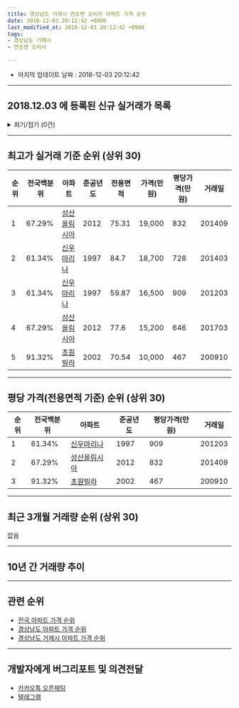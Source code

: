 ```yaml
---
title: 경상남도 거제시 연초면 오비리 아파트 가격 순위
date: 2018-12-03 20:12:42 +0900
last_modified_at: 2018-12-03 20:12:42 +0900
tags:
- 경상남도 거제시
- 연초면 오비리

---
```


* 마지막 업데이트 날짜 : 2018-12-03 20:12:42

---

## 2018.12.03 에 등록된 신규 실거래가 목록

<details>
<summary>펴기/접기 (0건)</summary>
<div markdown="1">

|아파트|전국백분위|준공년도|전용면적|가격(만원)|평당가격(만원)|거래일|
|---|---|---|---|---|---|---|
|없음|||||||


</div>
</details>

---

## 최고가 실거래 기준 순위 (상위 30)


|순위|전국백분위|아파트|준공년도|전용면적|가격(만원)|평당가격(만원)|거래일|
|---|---|---|---|---|---|---|---|
|1|67.29%|[성산올림시아](https://search.naver.com/search.naver?query=%EA%B2%BD%EC%83%81%EB%82%A8%EB%8F%84+%EA%B1%B0%EC%A0%9C%EC%8B%9C+%EC%97%B0%EC%B4%88%EB%A9%B4+%EC%98%A4%EB%B9%84%EB%A6%AC+%EC%84%B1%EC%82%B0%EC%98%AC%EB%A6%BC%EC%8B%9C%EC%95%84)|2012|75.31|19,000|832|201409|
|2|61.34%|[신우마리나](https://search.naver.com/search.naver?query=%EA%B2%BD%EC%83%81%EB%82%A8%EB%8F%84+%EA%B1%B0%EC%A0%9C%EC%8B%9C+%EC%97%B0%EC%B4%88%EB%A9%B4+%EC%98%A4%EB%B9%84%EB%A6%AC+%EC%8B%A0%EC%9A%B0%EB%A7%88%EB%A6%AC%EB%82%98)|1997|84.7|18,700|728|201403|
|3|61.34%|[신우마리나](https://search.naver.com/search.naver?query=%EA%B2%BD%EC%83%81%EB%82%A8%EB%8F%84+%EA%B1%B0%EC%A0%9C%EC%8B%9C+%EC%97%B0%EC%B4%88%EB%A9%B4+%EC%98%A4%EB%B9%84%EB%A6%AC+%EC%8B%A0%EC%9A%B0%EB%A7%88%EB%A6%AC%EB%82%98)|1997|59.87|16,500|909|201203|
|4|67.29%|[성산올림시아](https://search.naver.com/search.naver?query=%EA%B2%BD%EC%83%81%EB%82%A8%EB%8F%84+%EA%B1%B0%EC%A0%9C%EC%8B%9C+%EC%97%B0%EC%B4%88%EB%A9%B4+%EC%98%A4%EB%B9%84%EB%A6%AC+%EC%84%B1%EC%82%B0%EC%98%AC%EB%A6%BC%EC%8B%9C%EC%95%84)|2012|77.6|15,200|646|201703|
|5|91.32%|[초원빌라](https://search.naver.com/search.naver?query=%EA%B2%BD%EC%83%81%EB%82%A8%EB%8F%84+%EA%B1%B0%EC%A0%9C%EC%8B%9C+%EC%97%B0%EC%B4%88%EB%A9%B4+%EC%98%A4%EB%B9%84%EB%A6%AC+%EC%B4%88%EC%9B%90%EB%B9%8C%EB%9D%BC)|2002|70.54|10,000|467|200910|


---

## 평당 가격(전용면적 기준) 순위 (상위 30)


|순위|전국백분위|아파트|준공년도|평당가격(만원)|거래일|
|---|---|---|---|---|---|
|1|61.34%|[신우마리나](https://search.naver.com/search.naver?query=%EA%B2%BD%EC%83%81%EB%82%A8%EB%8F%84+%EA%B1%B0%EC%A0%9C%EC%8B%9C+%EC%97%B0%EC%B4%88%EB%A9%B4+%EC%98%A4%EB%B9%84%EB%A6%AC+%EC%8B%A0%EC%9A%B0%EB%A7%88%EB%A6%AC%EB%82%98)|1997|909|201203|
|2|67.29%|[성산올림시아](https://search.naver.com/search.naver?query=%EA%B2%BD%EC%83%81%EB%82%A8%EB%8F%84+%EA%B1%B0%EC%A0%9C%EC%8B%9C+%EC%97%B0%EC%B4%88%EB%A9%B4+%EC%98%A4%EB%B9%84%EB%A6%AC+%EC%84%B1%EC%82%B0%EC%98%AC%EB%A6%BC%EC%8B%9C%EC%95%84)|2012|832|201409|
|3|91.32%|[초원빌라](https://search.naver.com/search.naver?query=%EA%B2%BD%EC%83%81%EB%82%A8%EB%8F%84+%EA%B1%B0%EC%A0%9C%EC%8B%9C+%EC%97%B0%EC%B4%88%EB%A9%B4+%EC%98%A4%EB%B9%84%EB%A6%AC+%EC%B4%88%EC%9B%90%EB%B9%8C%EB%9D%BC)|2002|467|200910|


---

## 최근 3개월 거래량 순위 (상위 30)

없음

---

## 10년 간 거래량 추이


<div style="width:100%;">
    <canvas id="deal_progress" height="250"></canvas>
</div>

<script>
new Chart(document.getElementById("deal_progress"), {
    type: 'line',
    data: {
        labels: ['200812','200901','200902','200903','200904','200905','200906','200907','200908','200909','200910','200911','200912','201001','201002','201003','201004','201005','201006','201007','201008','201009','201010','201011','201012','201101','201102','201103','201104','201105','201106','201107','201108','201109','201110','201111','201112','201201','201202','201203','201204','201205','201206','201207','201208','201209','201210','201211','201212','201301','201302','201303','201304','201305','201306','201307','201308','201309','201310','201311','201312','201401','201402','201403','201404','201405','201406','201407','201408','201409','201410','201411','201412','201501','201502','201503','201504','201505','201506','201507','201508','201509','201510','201511','201512','201601','201602','201603','201604','201605','201606','201607','201608','201609','201610','201611','201612','201701','201702','201703','201704','201705','201706','201707','201708','201709','201710','201711','201712','201801','201802','201803','201804','201805','201806','201807','201808','201809','201810','201811','201812'],
        datasets: [{
            label: '실거래 수',
            pointRadius: 1,
            data: [1, 3, 0, 1, 6, 5, 2, 7, 2, 2, 3, 3, 1, 1, 1, 5, 3, 5, 2, 3, 1, 3, 4, 5, 3, 6, 8, 7, 6, 2, 6, 1, 3, 5, 3, 3, 1, 3, 1, 3, 1, 0, 4, 3, 2, 1, 5, 1, 0, 1, 4, 5, 3, 1, 1, 5, 4, 1, 9, 2, 7, 6, 6, 9, 9, 5, 5, 5, 1, 5, 1, 1, 4, 4, 3, 5, 0, 2, 1, 1, 2, 0, 5, 3, 0, 4, 5, 7, 3, 0, 2, 3, 3, 4, 0, 0, 1, 0, 2, 2, 1, 0, 0, 1, 1, 1, 0, 0, 0, 0, 0, 0, 2, 0, 0, 2, 0, 2, 0, 0, 0],
            borderColor: "rgba(255, 201, 14, 1)",
            backgroundColor: "rgba(255, 201, 14, 0.5)",
            fill: true,
        }]
    },
    options: {
        responsive: true,
        title: {
            display: true,
            text: '10년간 거래량 추이'
        },
        tooltips: {
            mode: 'index',
            intersect: false,
        },
        hover: {
            mode: 'nearest',
            intersect: true
        },
        scales: {
            xAxes: [{
                display: true,
                scaleLabel: {
                    display: true,
                    labelString: '년/월'
                }
            }],
            yAxes: [{
                display: true,
                ticks: {
                    suggestedMin: 0,
                },
                scaleLabel: {
                    display: true,
                    labelString: '실거래 수'
                }
            }]
        }
    }
});

</script>


---

## 관련 순위

- [전국 아파트 가격 순위](https://inasie.github.io/apt-ranking/전국)
- [경상남도 아파트 가격 순위](https://inasie.github.io/apt-ranking/경상남도)
- [경상남도 거제시 아파트 가격 순위](https://inasie.github.io/apt-ranking/경상남도-거제시)


---

## 개발자에게 버그리포트 및 의견전달

- [카카오톡 오픈채팅](https://open.kakao.com/o/gLJUAP4)
- [텔레그램](https://t.me/inasie)

